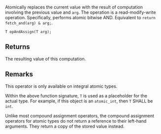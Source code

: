 Atomically replaces the current value with the result of computation involving the previous value and `arg`. The operation is a read-modify-write operation. Specifically, performs atomic bitwise AND. Equivalent to `return fetch_and(arg) & arg;`.

```nvgt
T opAndAssign(T arg);
```

## Returns

The resulting value of this computation.

## Remarks

This operator is only available on integral atomic types.

Within the above function signature, `T` is used as a placeholder for the actual type. For example, if this object is an `atomic_int`, then `T` SHALL be `int`.

Unlike most compound assignment operators, the compound assignment operators for atomic types do not return a reference to their left-hand arguments. They return a copy of the stored value instead. 